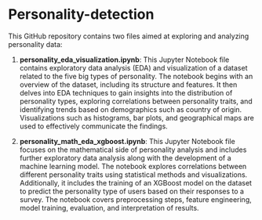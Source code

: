 # Personality-detection

This GitHub repository contains two files aimed at exploring and analyzing personality data:

1. **personality_eda_visualization.ipynb**: This Jupyter Notebook file contains exploratory data analysis (EDA) and visualization of a dataset related to the five big types of personality. The notebook begins with an overview of the dataset, including its structure and features. It then delves into EDA techniques to gain insights into the distribution of personality types, exploring correlations between personality traits, and identifying trends based on demographics such as country of origin. Visualizations such as histograms, bar plots, and geographical maps are used to effectively communicate the findings.

2. **personality_math_eda_xgboost.ipynb**: This Jupyter Notebook file focuses on the mathematical side of personality analysis and includes further exploratory data analysis along with the development of a machine learning model. The notebook explores correlations between different personality traits using statistical methods and visualizations. Additionally, it includes the training of an XGBoost model on the dataset to predict the personality type of users based on their responses to a survey. The notebook covers preprocessing steps, feature engineering, model training, evaluation, and interpretation of results.

